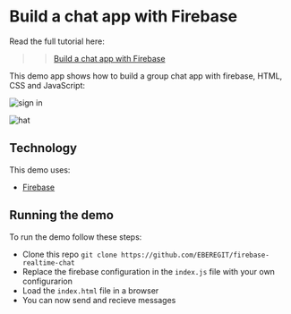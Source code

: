 # Build a chat app with Firebase

Read the full tutorial here:

>> [Build a chat app with Firebase]()

This demo app shows how to build a group chat app with firebase, HTML, CSS and JavaScript:

![sign in](https://raw.githubusercontent.com/EBEREGIT/firebase-realtime-chat/master/screenshots/Firechat2.JPG)

![hat](https://raw.githubusercontent.com/EBEREGIT/firebase-realtime-chat/master/screenshots/Firechat1.JPG)

## Technology
This demo uses:
* [Firebase](https://firebase.google.com)

## Running the demo
To run the demo follow these steps:
* Clone this repo ``git clone https://github.com/EBEREGIT/firebase-realtime-chat``
* Replace the firebase configuration in the ``index.js`` file with your own configurarion
* Load the ``index.html`` file in a browser
* You can now send and recieve messages

